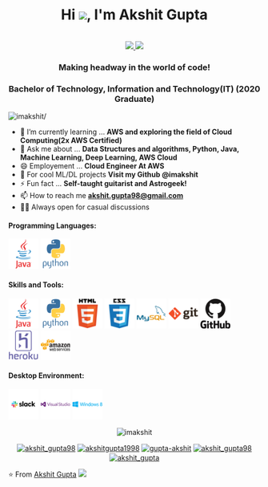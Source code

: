 <h1 align="center">Hi <img src="https://raw.githubusercontent.com/iampavangandhi/iampavangandhi/master/gifs/Hi.gif" width="30px">, I'm Akshit Gupta</h1>
 <p align="center"><br/>
   <a href="https://www.linkedin.com/in/gupta-akshit/">
    <img src="https://img.shields.io/badge/linkedin-Akshit%20Gupta-blue">
  </a>
  
  <a href="https://www.instagram.com/akshit_gupta98/">
    <img src="https://img.shields.io/badge/instagram-Akshit%20Gupta-blue">
  </a>
</p>

<h3 align="center">Making headway in the world of code!</h3>
<h3 align="center">Bachelor of Technology, Information and Technology(IT) (2020 Graduate)</h3>
<p align="left"> <img src=https://komarev.com/ghpvc/?username=imakshit alt=imakshit/></p>

- 🌱 I’m currently learning ... **AWS and exploring the field of Cloud Computing(2x AWS Certified)**
- 💬 Ask me about ... **Data Structures and algorithms, Python, Java, Machine Learning, Deep Learning, AWS Cloud**
- 😄 Employement ... **Cloud Engineer At AWS**
- 🔭 For cool ML/DL projects **Visit my Github @imakshit**
- ⚡ Fun fact ... **Self-taught guitarist and Astrogeek!**
- 📫 How to reach me **akshit.gupta98@gmail.com**
- 🐱‍🏍 Always open for casual discussions

<h4>Programming Languages: </h4>
<p align="left">
 <img style="margin: auto;" src=https://github.com/devicons/devicon/blob/master/icons/java/java-original-wordmark.svg alt=java width="60" height="60"/>
 <img style="margin: auto;" src=https://github.com/devicons/devicon/blob/master/icons/python/python-original-wordmark.svg alt=python width="60" height="60"/>
</p>

<h4>Skills and Tools: </h4>
<p align="left">
	<img style="margin: auto;" src=https://github.com/devicons/devicon/blob/master/icons/java/java-original-wordmark.svg alt=java width="60" height="60"/> 
	<img style="margin: auto;" src=https://github.com/devicons/devicon/blob/master/icons/python/python-original-wordmark.svg alt=python width="60" height="60"/> 
	<img style="margin: auto;" src=https://github.com/devicons/devicon/blob/master/icons/html5/html5-original-wordmark.svg alt=html5 width="60" height="60"/>
 <img style="margin: auto;" src=https://github.com/devicons/devicon/blob/master/icons/css3/css3-original-wordmark.svg alt=css3 width="60" height="60"/> 
	<img style="margin: auto;" src=https://github.com/devicons/devicon/blob/master/icons/mysql/mysql-original-wordmark.svg alt=mysql width="60" height="60"/>
	<img style="margin: auto;" src=https://github.com/devicons/devicon/blob/master/icons/git/git-original-wordmark.svg alt=git width="60" height="60"/>
 <img style="margin: auto;" src=https://github.com/devicons/devicon/blob/master/icons/github/github-original-wordmark.svg alt=github width="60" height="60"/>
 <img style="margin: auto;" src=https://github.com/devicons/devicon/blob/master/icons/heroku/heroku-original-wordmark.svg alt=heroku width="60" height="60"/>
	<img style="margin: auto;" src=https://github.com/devicons/devicon/blob/master/icons/amazonwebservices/amazonwebservices-original-wordmark.svg alt=aws width="60" height="60"/>
 
</p>

<h4>Desktop Environment: </h4>
<p align="left">
 <img style="margin: auto;" src=https://github.com/devicons/devicon/blob/master/icons/slack/slack-original-wordmark.svg alt=slack width="60" height="60"/>
 <img style="margin: auto;" src=https://github.com/devicons/devicon/blob/master/icons/visualstudio/visualstudio-plain-wordmark.svg alt=vs width="60" height="60"/>
 <img style="margin: auto;" src=https://github.com/devicons/devicon/blob/master/icons/windows8/windows8-original-wordmark.svg alt=windows8 width="60" height="60"/>
</p>

<p align="center">
	<img style="margin: auto;" src=https://github-readme-stats.vercel.app/api?username=imakshit&show_icons=true alt=imakshit /> 
</p>

<p align="center">
<a href=https://leetcode.com/akshit_gupta98/ target="blank"><img align="center" src=https://cdn.jsdelivr.net/npm/simple-icons@3.0.1/icons/leetcode.svg alt="akshit_gupta98" height="40" width="40" /></a>
<a href=https://facebook.com/akshitgupta1998 target="blank"><img align="center" src=https://cdn.jsdelivr.net/npm/simple-icons@3.0.1/icons/facebook.svg alt="akshitgupta1998" height="40" width="40" /></a>
<a href=https://www.linkedin.com/in/gupta-akshit/ target="blank"><img align="center" src=https://cdn.jsdelivr.net/npm/simple-icons@3.0.1/icons/linkedin.svg alt="gupta-akshit" height="40" width="40" /></a>
<a href=https://instagram.com/akshit_gupta98 target="blank"><img align="center" src=https://cdn.jsdelivr.net/npm/simple-icons@3.0.1/icons/instagram.svg alt="akshit_gupta98" height="40" width="40" /></a>
<a href=https://about.me/akshit_gupta target="blank"><img align="center" src=https://cdn.jsdelivr.net/npm/simple-icons@3.1.0/icons/about-dot-me.svg alt="akshit_gupta" height="40" width="40" /></a>
</p>

⭐️ From [Akshit Gupta](https://github.com/imakshit) <img src="https://media.giphy.com/media/LnQjpWaON8nhr21vNW/giphy.gif" width="60"> 


